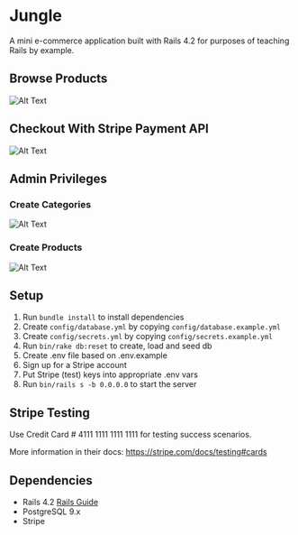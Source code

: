 # Jungle

A mini e-commerce application built with Rails 4.2 for purposes of teaching Rails by example.

## Browse Products

![Alt Text](https://j.gifs.com/nxVVOP.gif)

## Checkout With Stripe Payment API

![Alt Text](https://j.gifs.com/9177DY.gif)

## Admin Privileges

### Create Categories

![Alt Text](https://j.gifs.com/717798.gif)

### Create Products

![Alt Text](https://j.gifs.com/q7XXQD.gif)

## Setup

1. Run `bundle install` to install dependencies
2. Create `config/database.yml` by copying `config/database.example.yml`
3. Create `config/secrets.yml` by copying `config/secrets.example.yml`
4. Run `bin/rake db:reset` to create, load and seed db
5. Create .env file based on .env.example
6. Sign up for a Stripe account
7. Put Stripe (test) keys into appropriate .env vars
8. Run `bin/rails s -b 0.0.0.0` to start the server

## Stripe Testing

Use Credit Card # 4111 1111 1111 1111 for testing success scenarios.

More information in their docs: <https://stripe.com/docs/testing#cards>

## Dependencies

- Rails 4.2 [Rails Guide](http://guides.rubyonrails.org/v4.2/)
- PostgreSQL 9.x
- Stripe
